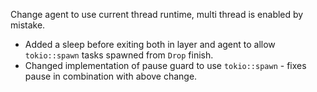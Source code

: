 Change agent to use current thread runtime, multi thread is enabled by mistake.
* Added a sleep before exiting both in layer and agent to allow `tokio::spawn` tasks spawned from `Drop` finish.
* Changed implementation of pause guard to use `tokio::spawn` - fixes pause in combination with above change.